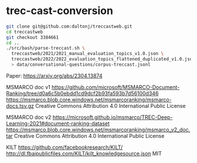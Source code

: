 # trec-cast-conversion

```bash
git clone git@github.com:daltonj/treccastweb.git
cd treccastweb
git checkout 3384661
cd ..
./src/bash/parse-treccast.sh \
  treccastweb/2021/2021_manual_evaluation_topics_v1.0.json \
  treccastweb/2022/2022_evaluation_topics_flattened_duplicated_v1.0.json \
  > data/conversational-questions/corpus-treccast.jsonl
```

Paper: https://arxiv.org/abs/2304.13874

MSMARCO doc v1
https://github.com/microsoft/MSMARCO-Document-Ranking/tree/d0a6c5b0ebdd1cd9dcf2b93fa593b7d56100d346
https://msmarco.blob.core.windows.net/msmarcoranking/msmarco-docs.tsv.gz
Creative Commons Attribution 4.0 International Public License

MSMARCO doc v2
https://microsoft.github.io/msmarco/TREC-Deep-Learning-2021#document-ranking-dataset
https://msmarco.blob.core.windows.net/msmarcoranking/msmarco_v2_doc.tar
Creative Commons Attribution 4.0 International Public License

KILT
https://github.com/facebookresearch/KILT/
http://dl.fbaipublicfiles.com/KILT/kilt_knowledgesource.json
MIT
